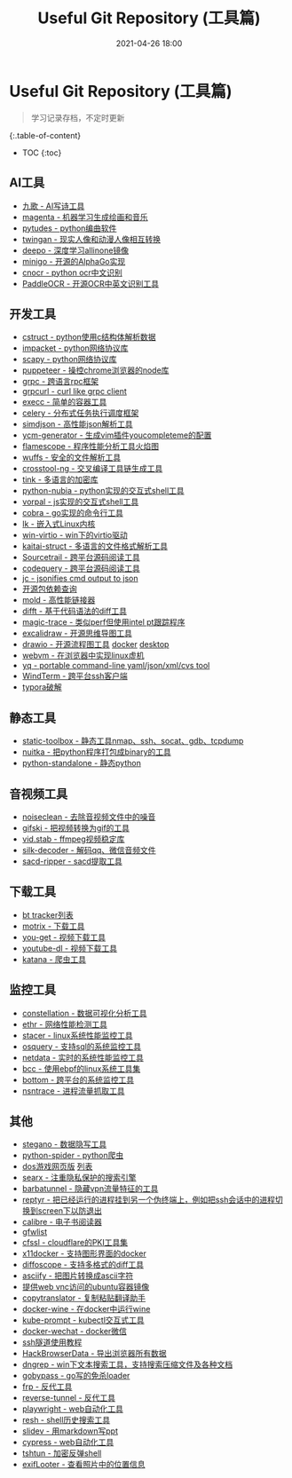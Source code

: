 ﻿---
title: Useful Git Repository (工具篇)
layout: post
categories: git
tags: git
date: 2021-04-26 18:00
excerpt: useful git repository (工具篇)
---

# Useful Git Repository (工具篇)

> 学习记录存档，不定时更新

{:.table-of-content}
* TOC
{:toc}

## AI工具

- [九歌 - AI写诗工具](https://github.com/THUNLP-AIPoet/MixPoet)
- [magenta - 机器学习生成绘画和音乐](https://github.com/magenta/magenta)
- [pytudes - python编曲软件](https://github.com/norvig/pytudes)
- [twingan - 现实人像和动漫人像相互转换](https://github.com/jerryli27/TwinGAN)
- [deepo - 深度学习allinone镜像](https://github.com/ufoym/deepo)
- [minigo - 开源的AlphaGo实现](https://github.com/tensorflow/minigo)
- [cnocr - python ocr中文识别](https://github.com/breezedeus/cnocr)
- [PaddleOCR - 开源OCR中英文识别工具](https://github.com/PaddlePaddle/PaddleOCR)

## 开发工具

- [cstruct - python使用c结构体解析数据](https://github.com/fox-it/dissect.cstruct)
- [impacket - python网络协议库](https://github.com/SecureAuthCorp/impacket)
- [scapy - python网络协议库](https://github.com/secdev/scapy)
- [puppeteer - 操控chrome浏览器的node库](https://github.com/puppeteer/puppeteer)
- [grpc - 跨语言rpc框架](https://github.com/grpc/grpc)
- [grpcurl - curl like grpc client](https://github.com/fullstorydev/grpcurl)
- [execc - 简单的容器工具](https://github.com/ianlewis/execc)
- [celery - 分布式任务执行调度框架](https://github.com/celery/celery)
- [simdjson - 高性能json解析工具](https://github.com/simdjson/simdjson)
- [ycm-generator - 生成vim插件youcompleteme的配置](https://github.com/rdnetto/YCM-Generator)
- [flamescope - 程序性能分析工具火焰图](https://github.com/Netflix/flamescope)
- [wuffs - 安全的文件解析工具](https://github.com/google/wuffs)
- [crosstool-ng - 交叉编译工具链生成工具](https://github.com/crosstool-ng/crosstool-ng)
- [tink - 多语言的加密库](https://github.com/google/tink)
- [python-nubia - python实现的交互式shell工具](https://github.com/facebookincubator/python-nubia)
- [vorpal - js实现的交互式shell工具](http://vorpal.js.org/)
- [cobra - go实现的命令行工具](https://github.com/spf13/cobra)
- [lk - 嵌入式Linux内核](https://github.com/littlekernel/lk)
- [win-virtio - win下的virtio驱动](https://github.com/virtio-win/kvm-guest-drivers-windows)
- [kaitai-struct - 多语言的文件格式解析工具](https://github.com/kaitai-io/kaitai_struct)
- [Sourcetrail - 跨平台源码阅读工具](https://github.com/CoatiSoftware/Sourcetrail)
- [codequery - 跨平台源码阅读工具](https://github.com/ruben2020/codequery)
- [jc - jsonifies cmd output to json](https://github.com/kellyjonbrazil/jc)
- [开源包依赖查询](https://deps.dev/)
- [mold - 高性能链接器](https://github.com/rui314/mold)
- [difft - 基于代码语法的diff工具](https://github.com/Wilfred/difftastic)
- [magic-trace - 类似perf但使用intel pt跟踪程序](https://github.com/janestreet/magic-trace)
- [excalidraw - 开源思维导图工具](https://excalidraw.com/)
- [drawio - 开源流程图工具](https://github.com/jgraph/drawio) [docker](https://github.com/jgraph/docker-drawio) [desktop](https://github.com/jgraph/drawio-desktop/releases/tag/v19.0.3)
- [webvm - 在浏览器中实现linux虚机](https://github.com/leaningtech/webvm)
- [yq - portable command-line yaml/json/xml/cvs tool](https://github.com/mikefarah/yq/)
- [WindTerm - 跨平台ssh客户端](https://github.com/kingToolbox/WindTerm)
- [typora破解](https://github.com/WittonBell/typoraCracker)

## 静态工具

- [static-toolbox - 静态工具nmap、ssh、socat、gdb、tcpdump](https://github.com/ernw/static-toolbox)
- [nuitka - 把python程序打包成binary的工具](https://github.com/Nuitka/Nuitka)
- [python-standalone - 静态python](https://github.com/indygreg/python-build-standalone)

## 音视频工具

- [noiseclean - 去除音视频文件中的噪音](https://github.com/yonilevy/noiseclean)
- [gifski - 把视频转换为gif的工具](https://github.com/ImageOptim/gifski)
- [vid.stab - ffmpeg视频稳定库](https://github.com/georgmartius/vid.stab)
- [silk-decoder - 解码qq、微信音频文件](https://github.com/kn007/silk-v3-decoder)
- [sacd-ripper - sacd提取工具](https://github.com/sacd-ripper/sacd-ripper)

## 下载工具

- [bt tracker列表](https://github.com/XIU2/TrackersListCollection)
- [motrix - 下载工具](https://github.com/agalwood/Motrix)
- [you-get - 视频下载工具](https://github.com/soimort/you-get)
- [youtube-dl - 视频下载工具](https://github.com/ytdl-org/youtube-dl)
- [katana - 爬虫工具](https://github.com/projectdiscovery/katana)

## 监控工具

- [constellation - 数据可视化分析工具](https://github.com/constellation-app/constellation)
- [ethr - 网络性能检测工具](https://github.com/microsoft/ethr)
- [stacer - linux系统性能监控工具](https://github.com/oguzhaninan/Stacer)
- [osquery - 支持sql的系统监控工具](https://github.com/osquery/osquery)
- [netdata - 实时的系统性能监控工具](https://github.com/netdata/netdata)
- [bcc - 使用ebpf的linux系统工具集](https://github.com/iovisor/bcc)
- [bottom - 跨平台的系统监控工具](https://github.com/ClementTsang/bottom)
- [nsntrace - 进程流量抓取工具](https://github.com/nsntrace/nsntrace)

## 其他

- [stegano - 数据隐写工具](https://github.com/cedricbonhomme/Stegano)
- [python-spider - python爬虫](https://github.com/Equationliu/python-spider)
- [dos游戏网页版](https://github.com/rwv/chinese-dos-games-web) [列表](https://github.com/rwv/chinese-dos-games)
- [searx - 注重隐私保护的搜索引擎](https://github.com/searx/searx)
- [barbatunnel - 隐藏vpn流量特征的工具](https://github.com/BarbaTunnelCoder/BarbaTunnel)
- [reptyr - 把已经运行的进程挂到另一个伪终端上，例如把ssh会话中的进程切换到screen下以防退出](https://github.com/nelhage/reptyr)
- [calibre - 电子书阅读器](https://github.com/kovidgoyal/calibre)
- [gfwlist](https://github.com/gfwlist/gfwlist)
- [cfssl - cloudflare的PKI工具集](https://github.com/cloudflare/cfssl)
- [x11docker - 支持图形界面的docker](https://github.com/mviereck/x11docker)
- [diffoscope - 支持多格式的diff工具](https://diffoscope.org/)
- [asciify - 把图片转换成ascii字符](https://github.com/RameshAditya/asciify)
- [提供web vnc访问的ubuntu容器镜像](https://github.com/fcwu/docker-ubuntu-vnc-desktop)
- [copytranslator - 复制粘贴翻译助手](https://github.com/CopyTranslator/CopyTranslator)
- [docker-wine - 在docker中运行wine](https://github.com/scottyhardy/docker-wine)
- [kube-prompt - kubectl交互式工具](https://github.com/c-bata/kube-prompt)
- [docker-wechat - docker微信](https://github.com/top-bettercode/docker-wechat)
- [ssh隧道使用教程](https://github.com/opsdisk/the_cyber_plumbers_handbooks)
- [HackBrowserData - 导出浏览器所有数据](https://github.com/moonD4rk/HackBrowserData)
- [dngrep - win下文本搜索工具，支持搜索压缩文件及各种文档](https://dngrep.github.io/)
- [gobypass - go写的免杀loader](https://github.com/huadema/Gobypass)
- [frp - 反代工具](https://github.com/fatedier/frp)
- [reverse-tunnel - 反代工具](https://github.com/snsinfu/reverse-tunnel)
- [playwright - web自动化工具](https://github.com/microsoft/playwright)
- [resh - shell历史搜索工具](https://github.com/curusarn/resh)
- [slidev - 用markdown写ppt](https://github.com/slidevjs/slidev)
- [cypress - web自动化工具](https://github.com/cypress-io/cypress)
- [tshtun - 加密反弹shell](https://github.com/Ridter/tshtun)
- [exifLooter - 查看照片中的位置信息](https://github.com/aydinnyunus/exifLooter)























